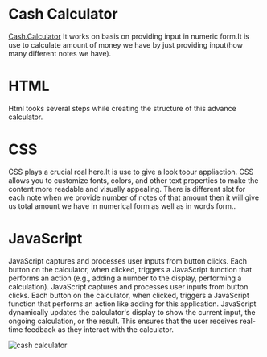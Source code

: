 # Cash Calculator
[Cash.Calculator]()
It works on basis on providing input in numeric form.It is use to calculate amount of money we have by just providing input(how many different notes we have).
# HTML
Html tooks several steps while creating the structure of this advance calculator.
# CSS
CSS plays a crucial roal here.It is use to give a look toour appliaction.
CSS allows you to customize fonts, colors, and other text properties to make the content more readable and visually appealing.
There is different slot for each note when we provide number of notes of that amount then it will give us total amount we have in numerical form as well as in words form..
# JavaScript
JavaScript captures and processes user inputs from button clicks. Each button on the calculator, when clicked, triggers a JavaScript function that performs an action (e.g., adding a number to the display, performing a calculation).
JavaScript captures and processes user inputs from button clicks. Each button on the calculator, when clicked, triggers a JavaScript function that performs an action like adding for this application.
JavaScript dynamically updates the calculator's display to show the current input, the ongoing calculation, or the result. This ensures that the user receives real-time feedback as they interact with the calculator.

![cash calculator](https://github.com/user-attachments/assets/39df84d3-e312-429a-86b1-8e6505ed2591)
